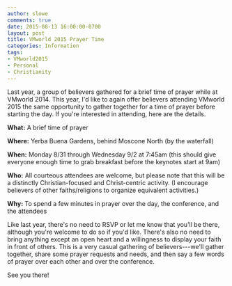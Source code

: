 ```yaml
---
author: slowe
comments: true
date: 2015-08-13 16:00:00-0700
layout: post
title: VMworld 2015 Prayer Time
categories: Information
tags:
- VMworld2015
- Personal
- Christianity
---
```


Last year, a group of believers gathered for a brief time of prayer while at VMworld 2014. This year, I'd like to again offer believers attending VMworld 2015 the same opportunity to gather together for a time of prayer before starting the day. If you're interested in attending, here are the details.

**What:** A brief time of prayer  

**Where:** Yerba Buena Gardens, behind Moscone North (by the waterfall)

**When:** Monday 8/31 through Wednesday 9/2 at 7:45am (this should give everyone enough time to grab breakfast before the keynotes start at 9am)  

**Who:** All courteous attendees are welcome, but please note that this will be a distinctly Christian-focused and Christ-centric activity. (I encourage believers of other faiths/religions to organize equivalent activities.)  

**Why:** To spend a few minutes in prayer over the day, the conference, and the attendees

Like last year, there's no need to RSVP or let me know that you'll be there, although you're welcome to do so if you'd like. There's also no need to bring anything except an open heart and a willingness to display your faith in front of others. This is a very casual gathering of believers---we'll gather together, share some prayer requests and needs, and then say a few words of prayer over each other and over the conference.

See you there!
